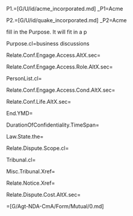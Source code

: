 P1.=[G/U/id/acme_incorporated.md]
_P1=Acme

P2.=[G/U/id/quake_incorporated.md]
_P2=Acme

fill in the Purpose.  It will fit in a p

Purpose.cl=business discussions

Relate.Conf.Engage.Access.AltX.sec=

Relate.Conf.Engage.Access.Role.AltX.sec=

PersonList.cl=

Relate.Conf.Engage.Access.Cond.AltX.sec=

Relate.Conf.Life.AltX.sec=

End.YMD=

DurationOfConfidentiality.TimeSpan=

Law.State.the=

Relate.Dispute.Scope.cl=

Tribunal.cl=

Misc.Tribunal.Xref=

Relate.Notice.Xref=

Relate.Dispute.Cost.AltX.sec=


=[G/Agt-NDA-CmA/Form/Mutual/0.md]